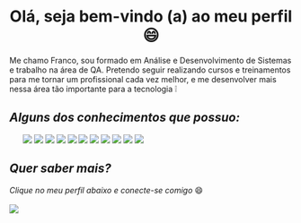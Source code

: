 <h1 align="center"> Olá, seja bem-vindo (a) ao meu perfil 😄 </h1>
<p>Me chamo Franco, sou formado em Análise e Desenvolvimento de Sistemas e trabalho na área de QA. 
Pretendo seguir realizando cursos e treinamentos para me tornar um profissional cada vez melhor, e me desenvolver mais nessa área tão importante para a tecnologia ❕</p>

## _Alguns dos conhecimentos que possuo:_
<ul>
 <img src="https://img.shields.io/badge/-cypress-%23E5E5E5?style=for-the-badge&logo=cypress&logoColor=058a5e"></img>
 <img src="https://img.shields.io/badge/-selenium-%43B02A?style=for-the-badge&logo=selenium&logoColor=white"></img>
<img src="https://img.shields.io/badge/git-%23F05033.svg?style=for-the-badge&logo=git&logoColor=white"></img>
 <img src="https://img.shields.io/badge/jira-%230A0FFF.svg?style=for-the-badge&logo=jira&logoColor=white"></img>
 <img src="https://img.shields.io/badge/JavaScript-F7DF1E?style=for-the-badge&logo=javascript&logoColor=black"></img>
 <img src="https://img.shields.io/badge/java-%23ED8B00.svg?style=for-the-badge&logo=java&logoColor=white"></img>
  <img src="https://img.shields.io/badge/HTML5-E34F26?style=for-the-badge&logo=html5&logoColor=white"></img>
    <img src="https://img.shields.io/badge/mysql-%2300f.svg?style=for-the-badge&logo=mysql&logoColor=white"></img>
      <img src="https://img.shields.io/badge/figma-%23F24E1E.svg?style=for-the-badge&logo=figma&logoColor=white"></img>
        <img src="https://img.shields.io/badge/Microsoft_Excel-217346?style=for-the-badge&logo=microsoft-excel&logoColor=white"></img>
          <img src="https://img.shields.io/badge/-JUnit-red"></img>
           </ul>

## _Quer saber mais?_
_Clique no meu perfil abaixo e conecte-se comigo_  😄</br>
</br>
<a href="https://www.linkedin.com/in/francoroldao/"><img src="https://img.shields.io/badge/LinkedIn-0077B5?style=for-the-badge&logo=linkedin&logoColor=white"></img></a>


